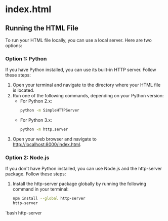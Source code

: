 # index.html

## Running the HTML File

To run your HTML file locally, you can use a local server. Here are two options:

### Option 1: Python

If you have Python installed, you can use its built-in HTTP server. Follow these steps:

1. Open your terminal and navigate to the directory where your HTML file is located.
2. Run one of the following commands, depending on your Python version:
     - For Python 2.x:
         ```bash
         python -m SimpleHTTPServer
         ```
     - For Python 3.x:
         ```bash
         python -m http.server
         ```
3. Open your web browser and navigate to [http://localhost:8000/index.html](http://localhost:8000/index.html).

### Option 2: Node.js

If you don't have Python installed, you can use Node.js and the http-server package. Follow these steps:

1. Install the http-server package globally by running the following command in your terminal:
     ```bash
     npm install --global http-server
     http-server
`bash
    http-server
